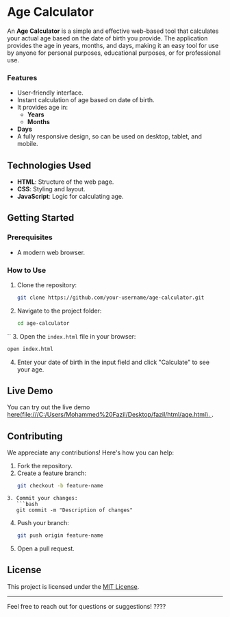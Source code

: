 # Age Calculator

An **Age Calculator** is a simple and effective web-based tool that calculates your actual age based on the date of birth you provide. The application provides the age in years, months, and days, making it an easy tool for use by anyone for personal purposes, educational purposes, or for professional use.

### Features

- User-friendly interface.
- Instant calculation of age based on date of birth.
- It provides age in:
  - **Years**
  - **Months**
- **Days**
- A fully responsive design, so can be used on desktop, tablet, and mobile.

## Technologies Used

- **HTML**: Structure of the web page.
- **CSS**: Styling and layout.
- **JavaScript**: Logic for calculating age.

## Getting Started

### Prerequisites
- A modern web browser.

### How to Use
1. Clone the repository:
   ```bash
   git clone https://github.com/your-username/age-calculator.git
   ```
2. Navigate to the project folder:
   ```bash
   cd age-calculator
``
3. Open the `index.html` file in your browser:
   ```bash
   open index.html
   ```
4. Enter your date of birth in the input field and click "Calculate" to see your age.

## Live Demo

You can try out the live demo [here(file:///C:/Users/Mohammed%20Fazil/Desktop/fazil/html/age.html).
](file:///C:/Users/Mohammed%20Fazil/Desktop/fazil/html/age.html).

## Contributing

We appreciate any contributions! Here's how you can help:

1. Fork the repository.
2. Create a feature branch:
   ```bash
   git checkout -b feature-name
```
3. Commit your changes:
   ```bash
   git commit -m "Description of changes"
   ```
4. Push your branch:
   ```bash
   git push origin feature-name
   ```
5. Open a pull request.

## License

This project is licensed under the [MIT License](LICENSE).

---

Feel free to reach out for questions or suggestions! ????
